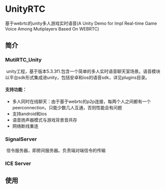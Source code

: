 # UnityRTC
基于webrtc的unity多人游戏实时语音(A Unity Demo for Impl Real-time Game Voice Among Mutiplayers Based On WEBRTC)
## 简介
### MutiRTC_Unity
  unity工程，基于版本5.3.3f1.包含一个简单的多人实时语音聊天室场景。语音模块以平台sdk形式集成进unity，包括安卓和ios的语音sdk，详见plugins目录。<br>
#### 支持功能：
* 多人同时在线聊天：由于基于webrtc的p2p连接，每两个人之间都有一个peerconnection，只能少数几人互通，否则性能会有问题
* 支持android和ios
* 语音扬声器模式与游戏背景音共存
* 网络断线重连
### SignalServer
  信令服务器，即房间服务器。负责端对端信令的传输
### ICE Server
  
## 使用

